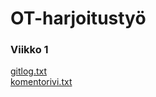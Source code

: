# OT-harjoitustyö


### Viikko 1

[gitlog.txt](https://github.com/Miejo/ot-harjoitustyo/blob/master/laskarit/viikko1/gitlog.txt)  
[komentorivi.txt](https://github.com/Miejo/ot-harjoitustyo/blob/master/laskarit/viikko1/komentorivi.txt)
